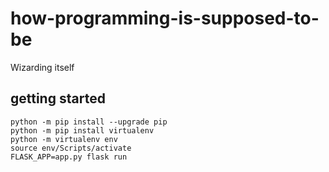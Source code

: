# how-programming-is-supposed-to-be
Wizarding itself

## getting started
    python -m pip install --upgrade pip
	python -m pip install virtualenv
	python -m virtualenv env
	source env/Scripts/activate
	FLASK_APP=app.py flask run
